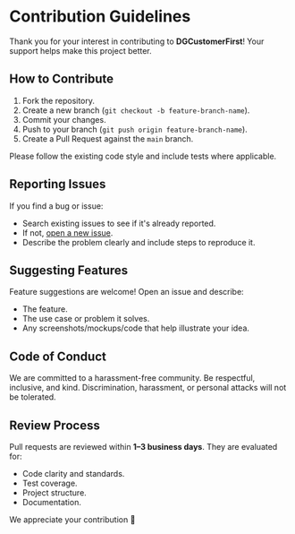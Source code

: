 # Contribution Guidelines

Thank you for your interest in contributing to **DGCustomerFirst**! Your support helps make this project better.

## How to Contribute

1. Fork the repository.
2. Create a new branch (`git checkout -b feature-branch-name`).
3. Commit your changes.
4. Push to your branch (`git push origin feature-branch-name`).
5. Create a Pull Request against the `main` branch.

Please follow the existing code style and include tests where applicable.

## Reporting Issues

If you find a bug or issue:

- Search existing issues to see if it's already reported.
- If not, [open a new issue](https://github.com/yourusername/DGCustomerFirst/issues).
- Describe the problem clearly and include steps to reproduce it.

## Suggesting Features

Feature suggestions are welcome! Open an issue and describe:

- The feature.
- The use case or problem it solves.
- Any screenshots/mockups/code that help illustrate your idea.

## Code of Conduct

We are committed to a harassment-free community. Be respectful, inclusive, and kind. Discrimination, harassment, or personal attacks will not be tolerated.

## Review Process

Pull requests are reviewed within **1–3 business days**. They are evaluated for:

- Code clarity and standards.
- Test coverage.
- Project structure.
- Documentation.

We appreciate your contribution 💙
